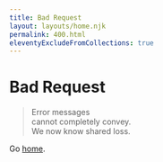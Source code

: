 ```yaml
---
title: Bad Request
layout: layouts/home.njk
permalink: 400.html
eleventyExcludeFromCollections: true
---
```

# Bad Request

> Error messages  \
> cannot completely convey.  \
> We now know shared loss.

Go <a href="/">home</a>.
